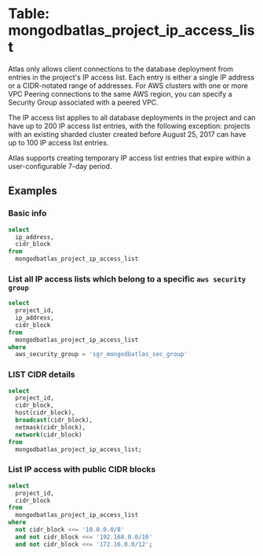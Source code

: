 # Table: mongodbatlas_project_ip_access_list

Atlas only allows client connections to the database deployment from entries in the project's IP access list. Each entry is either a single IP address or a CIDR-notated range of addresses. For AWS clusters with one or more VPC Peering connections to the same AWS region, you can specify a Security Group associated with a peered VPC.

The IP access list applies to all database deployments in the project and can have up to 200 IP access list entries, with the following exception: projects with an existing sharded cluster created before August 25, 2017 can have up to 100 IP access list entries.

Atlas supports creating temporary IP access list entries that expire within a user-configurable 7-day period.

## Examples

### Basic info

```sql
select
  ip_address,
  cidr_block
from
  mongodbatlas_project_ip_access_list
```

### List all IP access lists which belong to a specific `aws security group`

```sql
select
  project_id,
  ip_address,
  cidr_block
from
  mongodbatlas_project_ip_access_list
where
  aws_security_group = 'sgr_mongodbatlas_sec_group'
```

### LIST CIDR details

```sql
select
  project_id,
  cidr_block,
  host(cidr_block),
  broadcast(cidr_block),
  netmask(cidr_block),
  network(cidr_block)
from
  mongodbatlas_project_ip_access_list;
```

### List IP access with public CIDR blocks

```sql
select
  project_id,
  cidr_block
from
  mongodbatlas_project_ip_access_list
where
  not cidr_block <<= '10.0.0.0/8'
  and not cidr_block <<= '192.168.0.0/16'
  and not cidr_block <<= '172.16.0.0/12';
```
